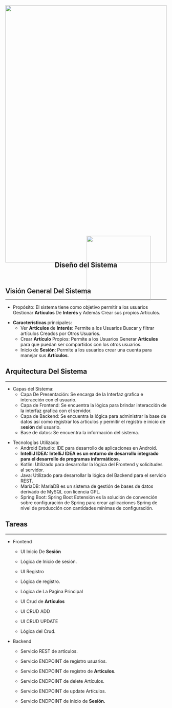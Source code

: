 
</head>

<body>
	<article id="4a674d65-78e1-41d7-9177-43d19b098d20" class="page sans">
		<header><img src="https://www.notion.so/images/page-cover/gradients_8.png" style="object-position:center 70%;display: block;
	object-fit: cover;
	width: 100%;
	max-height: 30vh;
	height: 20vh;" />
			<div style="font-size: 3rem;
	margin-bottom: 1rem;
	margin-top: -0.72em;
	margin-left: 0.07em;
">
				<img class="icon" src="https://www.notion.so/icons/phone_gray.svg" style="position: absolute; width: 200px; transform: translateY(-3rem);" />
			</div>
			<h1 class="page-title">Diseño del Sistema</h1>
			<p class="page-description"></p>
		</header>
		<div class="page-body">
			<p id="e5e16371-d5dd-495a-81cb-be55050c5c20" class="">
			</p>
			<h1 style="letter-spacing: -0.01em;
line-height: 1.2;
font-weight: 600;
margin-bottom: 0;" id="4449147b-d2e2-487d-ba82-c9cf27c7849d" class="">Visión General Del Sistema</h1>
			<hr id="c4ee16d3-5e0d-4b06-99da-262e0049ec7a" />
			<ul id="7848de79-16f2-4f9b-9d8b-555b9195e46f" class="bulleted-list">
				<li style="list-style-type:disc">Propósito: El sistema tiene como objetivo permitir a los usuarios
					Gestionar <strong><strong>Artículos </strong></strong>De <strong><strong>Interés </strong></strong>y
					Además Crear sus propios Artículos.</li>
			</ul>
			<ul id="c618830f-4ef1-42a6-af64-5dc243dde2b8" class="bulleted-list">
				<li style="list-style-type:disc"><strong>Características </strong>principales:<ul
						id="eba8d110-a4e9-4acf-8e24-339d1f3e3a57" class="bulleted-list">
						<li style="list-style-type:circle">Ver <strong><strong>Artículos </strong></strong>de
							<strong><strong>Interés</strong></strong>: Permite a los Usuarios Buscar y filtrar artículos
							Creados por Otros Usuarios.</li>
					</ul>
					<ul id="e30d44d2-6835-40d4-90f1-66cb0c49c947" class="bulleted-list">
						<li style="list-style-type:circle">Crear <strong><strong>Artículo</strong></strong> Propios:
							Permite a los Usuarios Generar <strong><strong>Artículos </strong></strong>para que puedan
							ser compartidos con los otros usuarios.</li>
					</ul>
					<ul id="0e7818a3-35cd-4e4f-8c01-77ab7e314c0d" class="bulleted-list">
						<li style="list-style-type:circle">Inicio de <strong><strong>Sesión</strong></strong>: Permite a
							los usuarios crear una cuenta para manejar sus <strong><strong>Artículos</strong></strong>.
						</li>
					</ul>
				</li>
			</ul>
			<h1 id="945149a2-3f29-4d48-9f71-096d8cb1517e" class="">Arquitectura Del Sistema</h1>
			<hr id="a3cb18ce-04a2-43e6-94c0-f8e9e43bc797" />
			<ul id="588a75bc-36ec-4e75-9321-3c5e772bec67" class="bulleted-list">
				<li style="list-style-type:disc">Capas del Sistema:<ul id="285138db-d325-495f-824b-5e384bb7553f"
						class="bulleted-list">
						<li style="list-style-type:circle">Capa De Presentación: Se encarga de la Interfaz grafica e
							interacción con el usuario.</li>
					</ul>
					<ul id="fbfa2c24-d214-45bb-a1a1-4160c9ce720c" class="bulleted-list">
						<li style="list-style-type:circle">Capa de Frontend: Se encuentra la lógica para brindar
							interacción de la interfaz grafica con el servidor.</li>
					</ul>
					<ul id="1fb212d4-c5be-4afc-b54d-e7560488a372" class="bulleted-list">
						<li style="list-style-type:circle">Capa de Backend: Se encuentra la lógica para administrar la
							base de datos así como registrar los artículos y permitir el registro e inicio de
							s<strong><strong>esión </strong></strong>del usuario. </li>
					</ul>
					<ul id="982d6be2-4422-4d03-addf-ba14a211de15" class="bulleted-list">
						<li style="list-style-type:circle">Base de datos: Se encuentra la información del sistema.</li>
					</ul>
				</li>
			</ul>
			<ul id="0fd95453-cd50-4914-89b0-31a01359477f" class="bulleted-list">
				<li style="list-style-type:disc">Tecnologías Utilizada:<ul id="8527a190-e4f5-4e4c-8cb2-b6f8b5722f95"
						class="bulleted-list">
						<li style="list-style-type:circle">Android Estudio: IDE para desarrollo de aplicaciones en
							Android.</li>
					</ul>
					<ul id="c85c67ed-bb11-452f-b56e-07d41f7a67c1" class="bulleted-list">
						<li style="list-style-type:circle"><strong><strong>IntelliJ IDEA: IntelliJ IDEA es un entorno de
									desarrollo integrado para el desarrollo de programas informáticos.</strong></strong>
						</li>
					</ul>
					<ul id="83d427cc-1c43-482c-a1b5-637f39744a69" class="bulleted-list">
						<li style="list-style-type:circle">Kotlin: Utilizado para desarrollar la lógica del Frontend y
							solicitudes al servidor.</li>
					</ul>
					<ul id="9b1919c7-2cd9-49e6-b257-fc13363e3690" class="bulleted-list">
						<li style="list-style-type:circle">Java: Utilizado para desarrollar la lógica del Backend para
							el servicio REST.</li>
					</ul>
					<ul id="63a72abf-eaed-4323-9bd4-8f6e171a44ad" class="bulleted-list">
						<li style="list-style-type:circle">MariaDB: MariaDB es un sistema de gestión de bases de datos
							derivado de MySQL con licencia GPL.</li>
					</ul>
					<ul id="f27bd4d2-4230-4d61-909a-57baa5a427ac" class="bulleted-list">
						<li style="list-style-type:circle">Spring Boot: Spring Boot Extensión es la solución de
							convención sobre configuración de Spring para crear aplicaciones Spring de nivel de
							producción con cantidades mínimas de configuración.</li>
					</ul>
				</li>
			</ul>
			<h1 id="6ff103a3-afba-4f78-a6c3-1b29f29d0131" class="">Tareas</h1>
			<hr id="8aeb8c33-235f-45b5-b248-ca19a7204e44" />
			<ul id="5b577901-ff18-44ef-9cf7-12b400302250" class="to-do-list">
				<li>
					<div class="checkbox checkbox-off"></div> <span class="to-do-children-unchecked">Frontend</span>
					<div class="indented">
						<ul id="8aead13d-8674-46a0-98de-53ee8175858f" class="to-do-list">
							<li>
								<div class="checkbox checkbox-on"></div> <span class="to-do-children-checked">UI Inicio
									De <strong><strong>Sesión</strong></strong></span>
								<div class="indented"></div>
							</li>
						</ul>
						<ul id="1787a719-6443-49d6-820b-1c56c83f600b" class="to-do-list">
							<li>
								<div class="checkbox checkbox-on"></div> <span class="to-do-children-checked">Lógica de
									Inicio de sesión.</span>
								<div class="indented"></div>
							</li>
						</ul>
						<ul id="a96100c5-b3aa-4946-8b0a-df6ba14cbb18" class="to-do-list">
							<li>
								<div class="checkbox checkbox-on"></div> <span class="to-do-children-checked">UI
									Registro</span>
								<div class="indented"></div>
							</li>
						</ul>
						<ul id="0ff8a584-efaa-4821-8c13-6b4820947c63" class="to-do-list">
							<li>
								<div class="checkbox checkbox-on"></div> <span class="to-do-children-checked">Lógica de
									registro.</span>
								<div class="indented"></div>
							</li>
						</ul>
						<ul id="e65f9608-d44d-488c-b587-4d1c76ada8fd" class="to-do-list">
							<li>
								<div class="checkbox checkbox-off"></div> <span class="to-do-children-unchecked">Lógica
									de La Pagina Principal </span>
								<div class="indented"></div>
							</li>
						</ul>
						<ul id="5e06e4cd-71ab-49aa-966f-6a88a6eaf59b" class="to-do-list">
							<li>
								<div class="checkbox checkbox-off"></div> <span class="to-do-children-unchecked">UI Crud
									de <strong><strong>Artículos</strong></strong></span>
								<div class="indented"></div>
							</li>
						</ul>
						<ul id="d76b1f63-52b5-4675-bd0a-62b6077dff5f" class="to-do-list">
							<li>
								<div class="checkbox checkbox-off"></div> <span class="to-do-children-unchecked">UI CRUD
									ADD</span>
								<div class="indented"></div>
							</li>
						</ul>
						<ul id="cbdd62d4-6ce2-4fcd-8fdb-2db53461540e" class="to-do-list">
							<li>
								<div class="checkbox checkbox-off"></div> <span class="to-do-children-unchecked">UI CRUD
									UPDATE</span>
								<div class="indented"></div>
							</li>
						</ul>
						<ul id="05491ecd-7fe1-4f87-81d8-e1b60e06b6e3" class="to-do-list">
							<li>
								<div class="checkbox checkbox-off"></div> <span class="to-do-children-unchecked">Lógica
									del Crud.</span>
								<div class="indented"></div>
							</li>
						</ul>
					</div>
				</li>
			</ul>
			<ul id="67a1eb73-fa63-4f82-9158-a27912d50b21" class="to-do-list">
				<li>
					<div class="checkbox checkbox-off"></div> <span class="to-do-children-unchecked">Backend</span>
					<div class="indented">
						<ul id="a7496687-c1ed-480e-b182-8515a199a895" class="to-do-list">
							<li>
								<div class="checkbox checkbox-on"></div> <span class="to-do-children-checked">Servicio
									REST de artículos.</span>
								<div class="indented"></div>
							</li>
						</ul>
						<ul id="b32dae09-804f-416d-adb4-7587d8ec5eeb" class="to-do-list">
							<li>
								<div class="checkbox checkbox-on"></div> <span class="to-do-children-checked">Servicio
									ENDPOINT de registro usuarios.</span>
								<div class="indented"></div>
							</li>
						</ul>
						<ul id="47aae22b-2e2e-4a8c-b6c2-e3278ae96707" class="to-do-list">
							<li>
								<div class="checkbox checkbox-on"></div> <span class="to-do-children-checked">Servicio
									ENDPOINT de registro de <strong><strong>Artículos</strong></strong>.</span>
								<div class="indented"></div>
							</li>
						</ul>
						<ul id="f16b57b1-997b-44cd-a3ff-c8c6b1a1549f" class="to-do-list">
							<li>
								<div class="checkbox checkbox-off"></div> <span
									class="to-do-children-unchecked">Servicio ENDPOINT de delete Artículos.</span>
								<div class="indented"></div>
							</li>
						</ul>
						<ul id="b6db98df-9087-4c3b-af3b-6ef01b49a55d" class="to-do-list">
							<li>
								<div class="checkbox checkbox-off"></div> <span
									class="to-do-children-unchecked">Servicio ENDPOINT de update Artículos.</span>
								<div class="indented"></div>
							</li>
						</ul>
						<ul id="2fa629ce-0dde-42b5-893d-1db5f1053b31" class="to-do-list">
							<li>
								<div class="checkbox checkbox-on"></div> <span class="to-do-children-checked">Servicio
									ENDPOINT de inicio de <strong><strong>Sesión.</strong></strong></span>
								<div class="indented"></div>
							</li>
						</ul>
					</div>
				</li>
			</ul>
		</div>
	</article>
</body>

</html>

